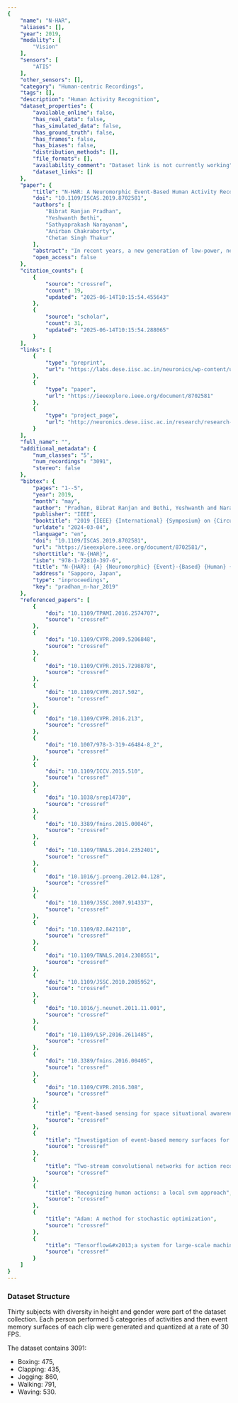 ```yaml
---
{
    "name": "N-HAR",
    "aliases": [],
    "year": 2019,
    "modality": [
        "Vision"
    ],
    "sensors": [
        "ATIS"
    ],
    "other_sensors": [],
    "category": "Human-centric Recordings",
    "tags": [],
    "description": "Human Activity Recognition",
    "dataset_properties": {
        "available_online": false,
        "has_real_data": false,
        "has_simulated_data": false,
        "has_ground_truth": false,
        "has_frames": false,
        "has_biases": false,
        "distribution_methods": [],
        "file_formats": [],
        "availability_comment": "Dataset link is not currently working",
        "dataset_links": []
    },
    "paper": {
        "title": "N-HAR: A Neuromorphic Event-Based Human Activity Recognition System using Memory Surfaces",
        "doi": "10.1109/ISCAS.2019.8702581",
        "authors": [
            "Bibrat Ranjan Pradhan",
            "Yeshwanth Bethi",
            "Sathyaprakash Narayanan",
            "Anirban Chakraborty",
            "Chetan Singh Thakur"
        ],
        "abstract": "In recent years, a new generation of low-power, neuromorphic, event-based vision sensors has been gaining popularity for their very low latency and data sparsity. Though the conventional frame-based cameras have advanced in a lot of ways, they suffer from data redundancy and temporal latency. The bio-inspired arti\ufb01cial retinas eliminate the data redundancy by capturing only the change in illumination at each pixel and asynchronously communicating in binary spikes. In this work, we propose a system to achieve the task of human activity recognition based on the event-based camera data. We show that such tasks, which generally need high frame rate sensors for accurate predictions, can be achieved by adapting existing computer vision techniques to the spiking domain. We used event memory surfaces to make the sparse event data compatible with deep convolutional neural networks (CNNs). We leverage upon the recent advances in deep convolutional networks based video analysis and adapt such frameworks onto the neuromorphic domain. We also provide the community with a new dataset consisting of \ufb01ve categories of human activities captured in real world without any simulations. We achieved an accuracy of 94.3\\% using event memory surfaces on our activity recognition dataset.",
        "open_access": false
    },
    "citation_counts": [
        {
            "source": "crossref",
            "count": 19,
            "updated": "2025-06-14T10:15:54.455643"
        },
        {
            "source": "scholar",
            "count": 31,
            "updated": "2025-06-14T10:15:54.288065"
        }
    ],
    "links": [
        {
            "type": "preprint",
            "url": "https://labs.dese.iisc.ac.in/neuronics/wp-content/uploads/sites/16/2019/03/n-HAR-CR-Final-2.pdf"
        },
        {
            "type": "paper",
            "url": "https://ieeexplore.ieee.org/document/8702581"
        },
        {
            "type": "project_page",
            "url": "http://neuronics.dese.iisc.ac.in/research/research-highlights/n-har/"
        }
    ],
    "full_name": "",
    "additional_metadata": {
        "num_classes": "5",
        "num_recordings": "3091",
        "stereo": false
    },
    "bibtex": {
        "pages": "1--5",
        "year": 2019,
        "month": "may",
        "author": "Pradhan, Bibrat Ranjan and Bethi, Yeshwanth and Narayanan, Sathyaprakash and Chakraborty, Anirban and Thakur, Chetan Singh",
        "publisher": "IEEE",
        "booktitle": "2019 {IEEE} {International} {Symposium} on {Circuits} and {Systems} ({ISCAS})",
        "urldate": "2024-03-04",
        "language": "en",
        "doi": "10.1109/ISCAS.2019.8702581",
        "url": "https://ieeexplore.ieee.org/document/8702581/",
        "shorttitle": "N-{HAR}",
        "isbn": "978-1-72810-397-6",
        "title": "N-{HAR}: {A} {Neuromorphic} {Event}-{Based} {Human} {Activity} {Recognition} {System} using {Memory} {Surfaces}",
        "address": "Sapporo, Japan",
        "type": "inproceedings",
        "key": "pradhan_n-har_2019"
    },
    "referenced_papers": [
        {
            "doi": "10.1109/TPAMI.2016.2574707",
            "source": "crossref"
        },
        {
            "doi": "10.1109/CVPR.2009.5206848",
            "source": "crossref"
        },
        {
            "doi": "10.1109/CVPR.2015.7298878",
            "source": "crossref"
        },
        {
            "doi": "10.1109/CVPR.2017.502",
            "source": "crossref"
        },
        {
            "doi": "10.1109/CVPR.2016.213",
            "source": "crossref"
        },
        {
            "doi": "10.1007/978-3-319-46484-8_2",
            "source": "crossref"
        },
        {
            "doi": "10.1109/ICCV.2015.510",
            "source": "crossref"
        },
        {
            "doi": "10.1038/srep14730",
            "source": "crossref"
        },
        {
            "doi": "10.3389/fnins.2015.00046",
            "source": "crossref"
        },
        {
            "doi": "10.1109/TNNLS.2014.2352401",
            "source": "crossref"
        },
        {
            "doi": "10.1016/j.proeng.2012.04.128",
            "source": "crossref"
        },
        {
            "doi": "10.1109/JSSC.2007.914337",
            "source": "crossref"
        },
        {
            "doi": "10.1109/82.842110",
            "source": "crossref"
        },
        {
            "doi": "10.1109/TNNLS.2014.2308551",
            "source": "crossref"
        },
        {
            "doi": "10.1109/JSSC.2010.2085952",
            "source": "crossref"
        },
        {
            "doi": "10.1016/j.neunet.2011.11.001",
            "source": "crossref"
        },
        {
            "doi": "10.1109/LSP.2016.2611485",
            "source": "crossref"
        },
        {
            "doi": "10.3389/fnins.2016.00405",
            "source": "crossref"
        },
        {
            "doi": "10.1109/CVPR.2016.308",
            "source": "crossref"
        },
        {
            "title": "Event-based sensing for space situational awareness",
            "source": "crossref"
        },
        {
            "title": "Investigation of event-based memory surfaces for high-speed tracking, unsupervised feature extraction and object recognition",
            "source": "crossref"
        },
        {
            "title": "Two-stream convolutional networks for action recognition in videos",
            "source": "crossref"
        },
        {
            "title": "Recognizing human actions: a local svm approach",
            "source": "crossref"
        },
        {
            "title": "Adam: A method for stochastic optimization",
            "source": "crossref"
        },
        {
            "title": "Tensorflow&#x2013;a system for large-scale machine learning",
            "source": "crossref"
        }
    ]
}
---
```


### Dataset Structure

Thirty subjects with diversity in height and gender were part of the dataset collection. Each person performed 5 categories of activities and then event memory surfaces of each clip were generated and quantized at a rate of 30 FPS.

The dataset contains 3091:

- Boxing: 475,
- Clapping: 435,
- Jogging: 860,
- Walking: 791,
- Waving: 530.
